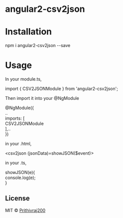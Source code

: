 # angular2-csv2json

# Installation
npm i angular2-csv2json --save

# Usage

In your module.ts,

import { CSV2JSONModule } from 'angular2-csv2json';

Then import it into your @NgModule

@NgModule({<br />
  ..<br />
  imports: [<br />
    CSV2JSONModule <br />
  ],.. <br />
})

in your .html,
 
  <csv2json (jsonData)=showJSON($event)></csv2json>

in your .ts,  

  showJSON(e){ <br /> 
    console.log(e); <br />
  }

## License

MIT © [Prithivraj200](mailto:prethive200@gmail.com)

